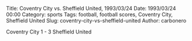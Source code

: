 Title: Coventry City vs. Sheffield United, 1993/03/24
Date: 1993/03/24 00:00
Category: sports
Tags: football, football scores, Coventry City, Sheffield United
Slug: coventry-city-vs-sheffield-united
Author: carbonero


Coventry City 1 - 3 Sheffield United
